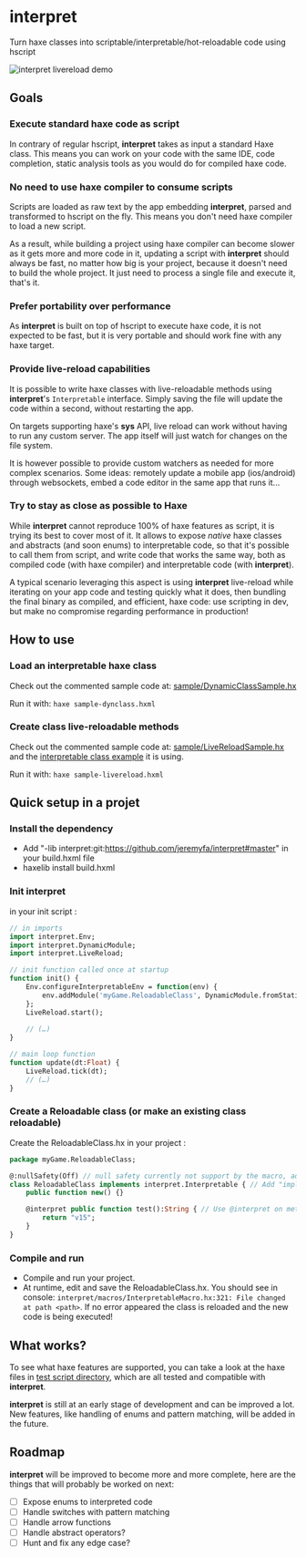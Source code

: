 # interpret

Turn haxe classes into scriptable/interpretable/hot-reloadable code using hscript

![interpret livereload demo](images/interpret-livereload-demo.gif)

## Goals

### Execute standard haxe code as script

In contrary of regular hscript, **interpret** takes as input a standard Haxe class. This means you can work on your code with the same IDE, code completion, static analysis tools as you would do for compiled haxe code.

### No need to use haxe compiler to consume scripts

Scripts are loaded as raw text by the app embedding **interpret**, parsed and transformed to hscript on the fly. This means you don't need haxe compiler to load a new script.

As a result, while building a project using haxe compiler can become slower as it gets more and more code in it, updating a script with **interpret** should always be fast, no matter how big is your project, because it doesn't need to build the whole project. It just need to process a single file and execute it, that's it.

### Prefer portability over performance

As **interpret** is built on top of hscript to execute haxe code, it is not expected to be fast, but it is very portable and should work fine with any haxe target.

### Provide live-reload capabilities

It is possible to write haxe classes with live-reloadable methods using **interpret**'s `Interpretable` interface. Simply saving the file will update the code within a second, without restarting the app.

On targets supporting haxe's **sys** API, live reload can work without having to run any custom server. The app itself will just watch for changes on the file system.

It is however possible to provide custom watchers as needed for more complex scenarios. Some ideas: remotely update a mobile app (ios/android) through websockets, embed a code editor in the same app that runs it...

### Try to stay as close as possible to Haxe

While **interpret** cannot reproduce 100% of haxe features as script, it is trying its best to cover most of it. It allows to expose _native_ haxe classes and abstracts (and soon enums) to interpretable code, so that it's possible to call them from script, and write code that works the same way, both as compiled code (with haxe compiler) and interpretable code (with **interpret**).

A typical scenario leveraging this aspect is using **interpret** live-reload while iterating on your app code and testing quickly what it does, then bundling the final binary as compiled, and efficient, haxe code: use scripting in dev, but make no compromise regarding performance in production!

## How to use

### Load an interpretable haxe class

Check out the commented sample code at: [sample/DynamicClassSample.hx](sample/DynamicClassSample.hx)

Run it with: `haxe sample-dynclass.hxml`

### Create class live-reloadable methods

Check out the commented sample code at: [sample/LiveReloadSample.hx](sample/LiveReloadSample.hx) and the [interpretable class example](sample/interpretable/WatchedClass.hx) it is using.

Run it with: `haxe sample-livereload.hxml`

## Quick setup in a projet

### Install the dependency

- Add "-lib interpret:git:https://github.com/jeremyfa/interpret#master" in your build.hxml file
- haxelib install build.hxml

### Init interpret

in your init script :
```hx
// in imports
import interpret.Env;
import interpret.DynamicModule;
import interpret.LiveReload;

// init function called once at startup
function init() {
    Env.configureInterpretableEnv = function(env) {
        env.addModule('myGame.ReloadableClass', DynamicModule.fromStatic(myGame.ReloadableClass));
    };
    LiveReload.start();
    
    // (…)
}

// main loop function
function update(dt:Float) {
    LiveReload.tick(dt);
    // (…)
}
```

### Create a Reloadable class (or make an existing class reloadable)

Create the ReloadableClass.hx in your project :
```hx
package myGame.ReloadableClass;

@:nullSafety(Off) // null safety currently not support by the macro, add this if you use nullSafety it in your project
class ReloadableClass implements interpret.Interpretable { // Add "implements interpret.Interpretable"
    public function new() {}

    @interpret public function test():String { // Use @interpret on methods you want to hot reload
        return "v15";
    }
}
```

### Compile and run

- Compile and run your project.
- At runtime, edit and save the ReloadableClass.hx. You should see in console: `interpret/macros/InterpretableMacro.hx:321: File changed at path <path>`. If no error appeared the class is reloaded and the new code is being executed!


## What works?

To see what haxe features are supported, you can take a look at the haxe files in [test script directory](/test/script/), which are all tested and compatible with **interpret**.

**interpret** is still at an early stage of development and can be improved a lot. New features, like handling of enums and pattern matching, will be added in the future.

## Roadmap

**interpret** will be improved to become more and more complete, here are the things that will probably be worked on next:

- [ ] Expose enums to interpreted code
- [ ] Handle switches with pattern matching
- [ ] Handle arrow functions
- [ ] Handle abstract operators?
- [ ] Hunt and fix any edge case?
